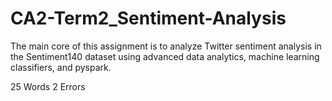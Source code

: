 # CA2-Term2_Sentiment-Analysis
The main core of this assignment is to analyze Twitter sentiment analysis in the Sentiment140 dataset using advanced data analytics,  machine learning classifiers, and pyspark. 

25 Words   2 Errors
